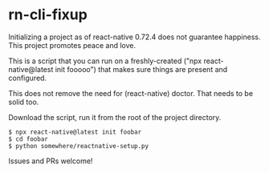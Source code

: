 # rn-cli-fixup
Initializing a project as of react-native 0.72.4 does not guarantee happiness. This project promotes peace and love.

This is a script that you can run on a freshly-created ("npx react-native@latest init fooooo") that makes sure things are present and configured.

This does not remove the need for (react-native) doctor. That needs to be solid too.

Download the script, run it from the root of the project directory.

    $ npx react-native@latest init foobar
    $ cd foobar
    $ python somewhere/reactnative-setup.py

Issues and PRs welcome!

